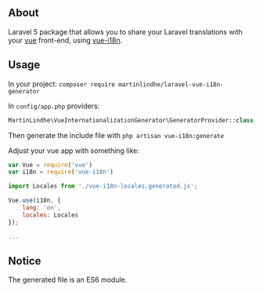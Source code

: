 ## About

Laravel 5 package that allows you to share your Laravel translations
with your [vue](http://vuejs.org/) front-end, using [vue-i18n](https://github.com/kazupon/vue-i18n).


## Usage

In your project:
```composer require martinlindhe/laravel-vue-i18n-generator```

In ```config/app.php``` providers:

```php
MartinLindhe\VueInternationalizationGenerator\GeneratorProvider::class,
```

Then generate the include file with ```php artisan vue-i18n:generate```

Adjust your vue app with something like:

```js
var Vue = require('vue')
var i18n = require('vue-i18n')

import Locales from './vue-i18n-locales.generated.js';

Vue.use(i18n, {
    lang: 'en',
    locales: Locales
});

...
```


## Notice

The generated file is an ES6 module.
